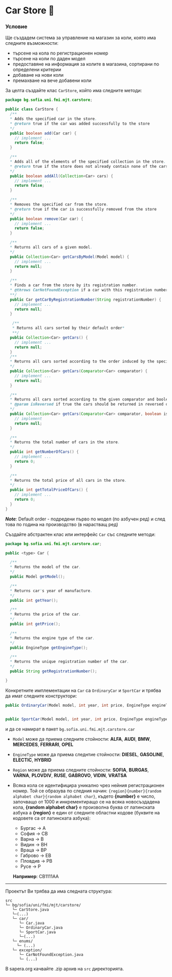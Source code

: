 # Car Store :blue_car:

### Условие

Ще създадем система за управление на магазин за коли, която има следните възможности:
- търсене на кола по регистрационен номер
- търсене на коли по даден модел
- предоставяне на информация за колите в магазина, сортирани по определени критерии
- добаване на нови коли
- премахване на вече добавени коли

За целта създайте клас `CarStore`, който има следните методи:

```java
package bg.sofia.uni.fmi.mjt.carstore;

public class CarStore {
  /**
  * Adds the specified car in the store.
  * @return true if the car was added successfully to the store
  */
  public boolean add(Car car) {
    // implement ...
    return false;
  }

  /**
  * Adds all of the elements of the specified collection in the store.
  * @return true if the store does not already contain none of the cars in the specified collection and the cars are added to the store
  */
  public boolean addAll(Collection<Car> cars) {
    // implement ...
    return false;
  }

  /**
  * Removes the specified car from the store.
  * @return true if the car is successfully removed from the store
  */
  public boolean remove(Car car) {
    // implement ...
    return false;
  }

  /**
  * Returns all cars of a given model.
  */
  public Collection<Car> getCarsByModel(Model model) {
    // implement ...
    return null;
  }

  /**
  * Finds a car from the store by its registration number.
  * @throws CarNotFoundException if a car with this registration number is not found in the store
  **/
  public Car getCarByRegistrationNumber(String registrationNumber) {
    // implement ...
    return null;
  }

   /**
   * Returns all cars sorted by their default order*
   **/
  public Collection<Car> getCars() {
    // implement ...
    return null;
  }
  /**
  * Returns all cars sorted according to the order induced by the specified comparator.
  */
  public Collection<Car> getCars(Comparator<Car> comparator) {
    // implement ...
    return null;
  }

  /**
  * Returns all cars sorted according to the given comparator and boolean flag for order.
  * @param isReversed if true the cars should be returned in reversed order
  */
  public Collection<Car> getCars(Comparator<Car> comparator, boolean isReversed) {
    // implement
    return null;
  }

  /**
  * Returns the total number of cars in the store.
  */
  public int getNumberOfCars() {
    // implement ...
    return 0;
  }

  /**
  * Returns the total price of all cars in the store.
  */
  public int getTotalPriceOfCars() {
    // implement ...
    return 0;
  }
}

```
***Note***: Default order - подредени първо по модел (по азбучен ред) и след това по година на производство (в нарастващ ред)

Създайте абстрактен клас или интерфейс `Car` със следните методи:

```java
package bg.sofia.uni.fmi.mjt.carstore.car;

public <type> Car {

  /**
  * Returns the model of the car.
  */
  public Model getModel();

  /**
  * Returns car's year of manufacture.
  */
  public int getYear();

  /**
  * Returns the price of the car.
  */
  public int getPrice();

  /**
  * Returns the engine type of the car.
  */
  public EngineType getEngineType();

  /**
  * Returns the unique registration number of the car.
  */
  public String getRegistrationNumber();

}
```

Конкретните имплементации на `Car` са `OrdinaryCar` и `SportCar` и трябва да имат следните конструктори:

```java
public OrdinaryCar(Model model, int year, int price, EngineType engineType, Region region);


public SportCar(Model model, int year, int price, EngineType engineType, Region region);
```
и да се намират в пакет `bg.sofia.uni.fmi.mjt.carstore.car`

- `Model` може да приема следните стойности: **ALFA**, **AUDI**, **BMW**, **MERCEDES**, **FERRARI**, **OPEL**
- `EngineType` може да приема следнтие стойности: **DIESEL**, **GASOLINE**, **ELECTIC**, **HYBRID**
- `Region` може да приема следните стойности: **SOFIA**, **BURGAS**, **VARNA**, **PLOVDIV**, **RUSE**, **GABROVO**, **VIDIN**, **VRATSA**
- Всяка кола се идентифицира уникално чрез нейния регистрационен номер. Той се образува по следния начин:
``{region}{number}{random alphabet char}{random alphabet char}``, където **{number}** е число, започващо от 1000 и инкрементиращо се на всяка новосъздадена кола, **{random alphabet char}** e произволна буква от латинската азбука а **{region}** е един от следните областни кодове (буквите на кодовете са от латинската азбука):
  - Бургас -> A
  - София -> CB
  - Варна -> B
  - Видин -> BH
  - Враца -> BP
  - Габрово -> EB
  - Пловдив -> PB
  - Русе -> P

  **Например**: CB1111AA
-------------------------------------
Проектът Ви трябва да има следната структура:
```
src
└─ bg/sofia/uni/fmi/mjt/carstore/
   └─ CarStore.java
   └─(...)
   └─ car/
      └─ Car.java
      └─ OrdinaryCar.java
      └─ SportCar.java
      └─(...)
   └─ enums/
     └─ (...)
   └─ exception/
      └─ CarNotFoundException.java
      └─ (...)
```
В sapera.org качвайте .zip архив на `src` директорията.
